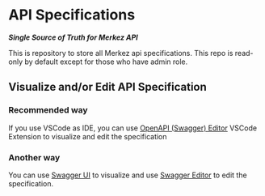 # API Specifications

**_Single Source of Truth for Merkez API_**

This is repository to store all Merkez api specifications. This repo is read-only by default except for those who have admin role.

## Visualize and/or Edit API Specification

### Recommended way

If you use VSCode as IDE, you can use [OpenAPI (Swagger) Editor](https://marketplace.visualstudio.com/items?itemName=42Crunch.vscode-openapi) VSCode Extension to visualize and edit the specification

### Another way

You can use [Swagger UI](https://swagger.io/tools/swagger-ui/download/) to visualize and use [Swagger Editor](https://swagger.io/tools/swagger-editor/download/) to edit the specification.

